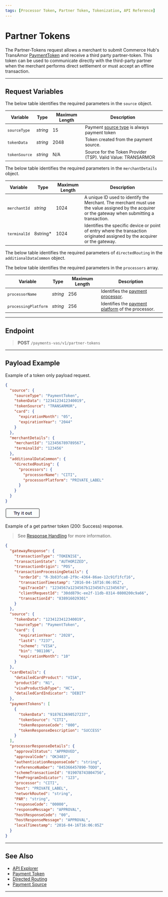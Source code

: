 ```yaml
---
tags: [Processor Token, Partner Token, Tokenization, API Reference]
---
```


# Partner Tokens

The Partner-Tokens request allows a merchant to submit Commerce Hub's TransAmor [PaymentToken](?path=docs/Resources/API-Documents/Payments_VAS/Payment-Token.md) and receive a third party partner-token. This token can be used to communicate directly with the third-party partner when the merchant performs direct settlement or must accept an offline transaction.

---

## Request Variables

<!--
type: tab
titles: source, merchantDetails, directedRouting
-->

The below table identifies the required parameters in the `source` object.

| Variable | Type| Maximum Length | Description|
|---------|----------|----------------|---------|
|`sourceType` | _string_ | 15 | Payment [source type](?path=docs/Resources/Guides/Payment-Sources/Source-Type.md) is always payment token |
| `tokenData` | _string_ | 2048 |Token created from the payment source. |
| `tokenSource` | _string_ | N/A | Source for the Token Provider (TSP). Valid Value: TRANSARMOR |

<!--
type: tab
-->

The below table identifies the required parameters in the `merchantDetails` object.

| Variable | Type| Maximum Length | Description|
|---------|----------|---------------|---------|
| `merchantId`| _string_ | 1024 | A unique ID used to identify the Merchant. The merchant must use the value assigned by the acquirer or the gateway when submitting a transaction. |
| `terminalId` | 8string* | 1024 | Identifies the specific device or point of entry where the transaction originated assigned by the acquirer or the gateway.|

<!--
type: tab
-->

The below table identifies the required parameters of `directedRouting` in the `additionalDataCommon` object.

The below table identifies the required parameters in the `processors` array.

| Variable | Type | Maximum Length | Description |
| ------ | ----| -----------| ------------------ |
| `processorName` | _string_ | 256 | Identifies the [payment processor](?path=docs/Resources/Guides/Directed-Routing.md). |
| `processingPlatform` | _string_ | 256 | Identifies the [payment platform](?path=docs/Resources/Guides/Directed-Routing.md) of the processor. |

<!-- type: tab-end -->

---

## Endpoint

<!-- theme: success -->
> **POST** `/payments-vas/v1/partner-tokens`

---

## Payload Example

<!--
type: tab
titles: Request, Response
-->

Example of a token only payload request.

```json
{
  "source": {
    "sourceType": "PaymentToken",
    "tokenData": "1234123412340019",
    "tokenSource": "TRANSARMOR",
    "card": {
      "expirationMonth": "05",
      "expirationYear": "2044"
    }
  },
  "merchantDetails": {
    "merchantId": "123456789789567",
    "terminalId": "123456"
  },
  "additionalDataCommon": {
    "directedRouting": {
      "processors": {
        "processorName": "CITI",
        "processorPlatform": "PRIVATE_LABEL"
      }
    }
  }
}
```

[![Try it out](../../../../assets/images/button.png)](../api/?type=post&path=/payments-vas/v1/partner-tokens)

<!--
type: tab
-->

Example of a get partner token (200: Success) response.

<!-- theme: info -->
> See [Response Handling](?path=docs/Resources/Guides/Response-Codes/Response-Handling.md) for more information.

```json
{
  "gatewayResponse": {
    "transactionType": "TOKENISE",
    "transactionState": "AUTHORIZED",
    "transactionOrigin": "POS",
    "transactionProcessingDetails": {
      "orderId": "R-3b83fca8-2f9c-4364-86ae-12c91f1fcf16",
      "transactionTimestamp": "2016-04-16T16:06:05Z",
      "apiTraceId": "1234567a1234567b1234567c1234567d",
      "clientRequestId": "30dd879c-ee2f-11db-8314-0800200c9a66",
      "transactionId": "838916029301"
    }
  },
  "source": {
    "tokenData": "1234123412340019",
    "sourceType": "PaymentToken",
    "card": {
      "expirationYear": "2028",
      "last4": "7237",
      "scheme": "VISA",
      "bin": "981106",
      "expirationMonth": "10"
    }
  },
  "cardDetails": {
    "detailedCardProduct": "VISA",
    "productId": "N1",
    "visaProductSubType": "HC",
    "detailedCardIndicator": "DEBIT"
  },
  "paymentTokens": [
    {
      "tokenData": "9187613690527237",
      "tokenSource": "CITI",
      "tokenResponseCode": "000",
      "tokenResponseDescription": "SUCCESS"
    }
  ],
  "processorResponseDetails": {
    "approvalStatus": "APPROVED",
    "approvalCode": "OK3483",
    "authenticationResponseCode": "string",
    "referenceNumber": "845366457890-TODO",
    "schemeTransactionId": "019078743804756",
    "feeProgramIndicator": "123",
    "processor": "CITI",
    "host": "PRIVATE_LABEL",
    "networkRouted": "string",
    "PAR": "string",
    "responseCode": "00000",
    "responseMessage": "APPROVAL",
    "hostResponseCode": "00",
    "hostResponseMessage": "APPROVAL",
    "localTimestamp": "2016-04-16T16:06:05Z"
  }
}
```
<!-- type: tab-end -->

---

## See Also

- [API Explorer](../api/?type=post&path=/payments-vas/v1/tokens)
- [Payment Token](?path=docs/Resources/API-Documents/Payments_VAS/Payment-Token.md)
- [Directed Routing](?path=docs/Resources/Guides/Directed-Routing.md)
- [Payment Source](?path=docs/Resources/Guides/Payment-Sources/Source-Type.md)

---
